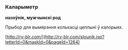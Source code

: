 ### Каларыметр
**назоўнік, мужчынскі род**

Прыбор для вымярэння колькасці цеплыні ў калорыях.

<a rel="author">[http://rv-blr.com/](http://rv-blr.com/slounik.jsp?letterId=0&maskId=0&pageId=1264)</a>

